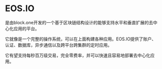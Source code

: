 # EOS.IO


 是由block.one开发的一个基于区块链结构设计的能够支持水平和垂直扩展的去中心化应用的平台。
 
 它就像是一个完整的操作系统，可以在上面构建各种应用。EOS.IO提供了账户、认证、数据库，异步通信以及跨平台跨集群的定时应用。

 它有望支持每秒百万级交易，完全零费率，并可以快速且容易地部署去中心化应用。





